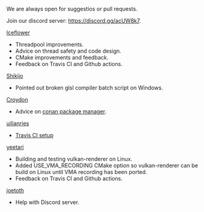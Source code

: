 We are always open for suggestios or pull requests.

Join our discord server: https://discord.gg/acUW8k7.

[Iceflower](https://github.com/IceflowRE)
* Threadpool improvements.
* Advice on thread safety and code design.
* CMake improvements and feedback.
* Feedback on Travis CI and Github actions.

[Shikijo](https://github.com/Shikijo)
* Pointed out broken glsl compiler batch script on Windows.

[Croydon](https://github.com/Croydon)
* Advice on [conan package manager](https://conan.io/).

[uilianries](https://github.com/uilianries)
* [Travis CI setup](https://stackoverflow.com/questions/61209668/travis-ci-reports-linker-errors-for-gcc-7-for-a-vulkan-project)

[yeetari](https://github.com/yeetari)
* Building and testing vulkan-renderer on Linux.
* Added USE_VMA_RECORDING CMake option so vulkan-renderer can be build on Linux until VMA recording has been ported.
* Feedback on Travis CI and Github actions.

[joetoth](https://github.com/joetoth)
* Help with Discord server.
